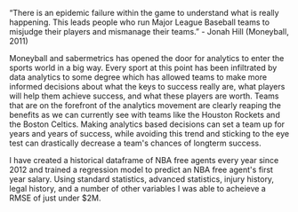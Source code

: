 “There is an epidemic failure within the game to understand what is really happening. This leads people who run Major League Baseball teams to misjudge their players and mismanage their teams.”
  							                - Jonah Hill (Moneyball, 2011)

Moneyball and sabermetrics has opened the door for analytics to enter the sports world in a big way. Every sport at this point has been infiltrated by data analytics to some degree which has allowed teams to make more informed decisions about what the keys to success really are, what players will help them achieve success, and what these players are worth. Teams that are on the forefront of the analytics movement are clearly reaping the benefits as we can currently see with teams like the Houston Rockets and the Boston Celtics. Making analytics based decisions can set a team up for years and years of success, while avoiding this trend and sticking to the eye test can drastically decrease a team's chances of longterm success.

I have created a historical dataframe of NBA free agents every year since 2012 and trained a regression model to predict an NBA free agent's first year salary. Using standard statistics, advanced statistics, injury history, legal history, and a number of other variables I was able to acheieve a RMSE of just under $2M.
